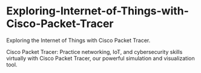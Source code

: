 # Exploring-Internet-of-Things-with-Cisco-Packet-Tracer
Exploring the Internet of Things with Cisco Packet Tracer.

Cisco Packet Tracer:
Practice networking, IoT, and cybersecurity skills virtually with Cisco Packet Tracer, our powerful simulation and visualization tool. 

